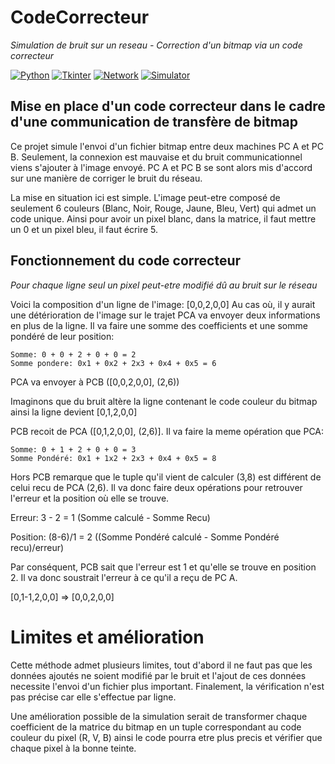 # CodeCorrecteur
*Simulation de bruit sur un reseau - Correction d'un bitmap via un code correcteur*

[![Python](https://img.shields.io/badge/python-blue.svg)]()
[![Tkinter](https://img.shields.io/badge/tkinter-blue.svg)]()
[![Network](https://img.shields.io/badge/network-blue.svg)]()
[![Simulator](https://img.shields.io/badge/simulator-blue.svg)]()

## Mise en place d'un code correcteur dans le cadre d'une communication de transfère de bitmap
Ce projet simule l'envoi d'un fichier bitmap entre deux machines PC A et PC B. Seulement, la connexion est mauvaise et du bruit communicationnel viens s'ajouter à l'image envoyé. PC A et PC B se sont alors mis d'accord sur une manière de corriger le bruit du réseau.

La mise en situation ici est simple. L'image peut-etre composé de seulement 6 couleurs (Blanc, Noir, Rouge, Jaune, Bleu, Vert) qui admet un code unique. Ainsi pour avoir un pixel blanc, dans la matrice, il faut mettre un 0 et un pixel bleu, il faut écrire 5.

## Fonctionnement du code correcteur
*Pour chaque ligne seul un pixel peut-etre modifié dû au bruit sur le réseau*

Voici la composition d'un ligne de l'image: [0,0,2,0,0]
Au cas où, il y aurait une détérioration de l'image sur le trajet PCA va envoyer deux informations en plus de la ligne.
Il va faire une somme des coefficients et une somme pondéré de leur position:

```
Somme: 0 + 0 + 2 + 0 + 0 = 2
Somme pondere: 0x1 + 0x2 + 2x3 + 0x4 + 0x5 = 6
```

PCA va envoyer à PCB ([0,0,2,0,0], (2,6))

Imaginons que du bruit altère la ligne contenant le code couleur du bitmap ainsi la ligne devient [0,1,2,0,0]

PCB recoit de PCA ([0,1,2,0,0], (2,6)]. Il va faire la meme opération que PCA:

```
Somme: 0 + 1 + 2 + 0 + 0 = 3
Somme Pondéré: 0x1 + 1x2 + 2x3 + 0x4 + 0x5 = 8
```

Hors PCB remarque que le tuple qu'il vient de calculer (3,8) est différent de celui recu de PCA (2,6). Il va donc faire deux opérations pour retrouver l'erreur et la position où elle se trouve.

Erreur: 3 - 2 = 1  (Somme calculé - Somme Recu)

Position: (8-6)/1 = 2 ((Somme Pondéré calculé - Somme Pondéré recu)/erreur)

Par conséquent, PCB sait que l'erreur est 1 et qu'elle se trouve en position 2. Il va donc soustrait l'erreur à ce qu'il a reçu de PC A.

[0,1-1,2,0,0] => [0,0,2,0,0]

# Limites et amélioration

Cette méthode admet plusieurs limites, tout d'abord il ne faut pas que les données ajoutés ne soient modifié par le bruit et l'ajout de ces données necessite l'envoi d'un fichier plus important. Finalement, la vérification n'est pas précise car elle s'effectue par ligne.

Une amélioration possible de la simulation serait de transformer chaque coefficient de la matrice du bitmap en un tuple correspondant au code couleur du pixel (R, V, B) ainsi le code pourra etre plus precis et vérifier que chaque pixel à la bonne teinte.
